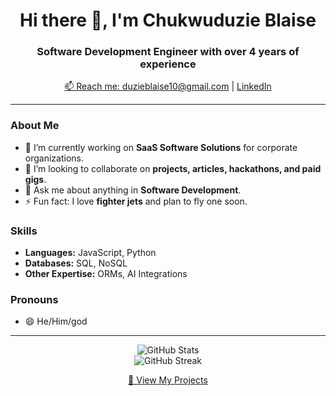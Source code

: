<h1 align="center">Hi there 👋, I'm Chukwuduzie Blaise</h1>
<h3 align="center">Software Development Engineer with over 4 years of experience</h3>

<p align="center">
  <a href="mailto:duzieblaise10@gmail.com">📫 Reach me: duzieblaise10@gmail.com</a> |
  <a href="https://www.linkedin.com/in/your-linkedin/">LinkedIn</a>
</p>

---

### About Me

- 🔭 I’m currently working on **SaaS Software Solutions** for corporate organizations.
- 👯 I’m looking to collaborate on **projects, articles, hackathons, and paid gigs**.
- 💬 Ask me about anything in **Software Development**.
- ⚡ Fun fact: I love **fighter jets** and plan to fly one soon.

### Skills

- **Languages:** JavaScript, Python
- **Databases:** SQL, NoSQL
- **Other Expertise:** ORMs, AI Integrations

### Pronouns

- 😄 He/Him/god

---

<p align="center">
  <img src="https://github-readme-stats.vercel.app/api?username=your-github-username&show_icons=true&theme=radical" alt="GitHub Stats" />
  <br />
  <img src="https://github-readme-streak-stats.herokuapp.com/?user=your-github-username&theme=radical" alt="GitHub Streak" />
</p>

<p align="center">
  <a href="https://github.com/your-github-username?tab=repositories">🔗 View My Projects</a>
</p>
